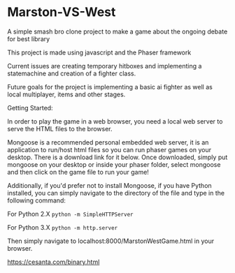 # Marston-VS-West
A simple smash bro clone project to make a game about the ongoing debate for best library

This project is made using javascript and the Phaser framework

Current issues are creating temporary hitboxes and implementing a statemachine and creation of a fighter class.

Future goals for the project is implementing a basic ai fighter as well as local multiplayer, items and other stages.

Getting Started:

In order to play the game in a web browser, you need a local web server to serve the HTML files to the browser.

Mongoose is a recommended personal embedded web server, it is an application to run/host html files so you can run phaser games on your desktop. There is a download link for it below. Once downloaded, simply put mongoose on your desktop or inside your phaser folder, select mongoose and then click on the game file to run your game!

Additionally, if you'd prefer not to install Mongoose, if you have Python installed, you can simply navigate to the directory of the file and type in the following command:

For Python 2.X
`python -m SimpleHTTPServer`

For Python 3.X
`python -m http.server`

Then simply navigate to localhost:8000/MarstonWestGame.html in your browser.

https://cesanta.com/binary.html


